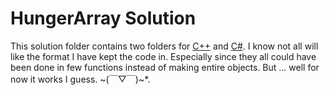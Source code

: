 # HungerArray Solution

This solution folder contains two folders for [C++](./c++/) and [C#](./c#).
I know not all will like the format I have kept the code in. Especially since they all could have been done in few functions instead of making entire objects. But ... well for now it works I guess. \~(￣▽￣)\~*.
